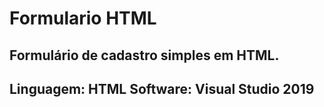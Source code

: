 # Formulario HTML
Formulário de cadastro simples em HTML.
---------------------------------------
Linguagem: HTML
Software: Visual Studio 2019
---------------------------------------
